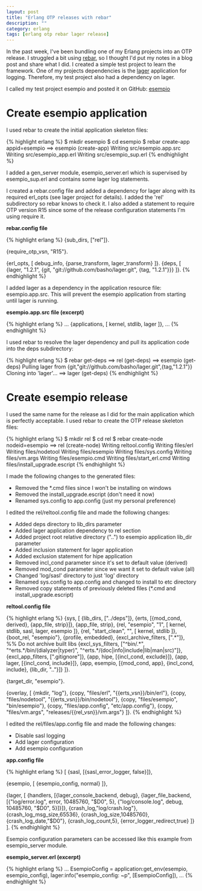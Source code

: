 ```yaml
---
layout: post
title: "Erlang OTP releases with rebar"
description: ""
category: erlang
tags: [erlang otp rebar lager release]
---
```


In the past week, I've been bundling one of my Erlang projects into an OTP release. I struggled a bit using [rebar](https://github.com/basho/rebar), so I thought I'd put my notes in a blog post and share what I did. I created a simple test project to learn the framework. One of my projects dependencies is the [lager](https://github.com/basho/lager) application for logging. Therefore, my test project also had a dependency on lager.

I called my test project esempio and posted it on GitHub: [esempio](https://github.com/chrisyunker/esempio)

# Create esempio application

I used rebar to create the initial application skeleton files:

{% highlight erlang %}
$ mkdir esempio
$ cd esempio
$ rebar create-app appid=esempio
==> esempio (create-app)
Writing src/esempio.app.src
Writing src/esempio_app.erl
Writing src/esempio_sup.erl
{% endhighlight %}

I added a gen_server module, esempio_server.erl which is supervised by esempio_sup.erl and contains some lager log statements.

I created a rebar.config file and added a dependency for lager along with its required erl_opts (see lager project for details). I added the 'rel' subdirectory so rebar knows to check it. I also added a statement to require OTP version R15 since some of the release configuration statements I'm using require it.

__rebar.config file__

{% highlight erlang %}
{sub_dirs, ["rel"]}.

{require_otp_vsn, "R15"}.

{erl_opts, [
    debug_info,
    {parse_transform, lager_transform}
    ]}.
{deps, [
    {lager, "1.2.1", {git, "git://github.com/basho/lager.git", {tag, "1.2.1"}}}
    ]}.
{% endhighlight %}

I added lager as a dependency in the application resource file: esempio.app.src. This will prevent the esempio application from starting until lager is running.

__esempio.app.src file (excerpt)__

{% highlight erlang %}
...
{applications, [
                kernel,
                stdlib,
                lager
               ]},
...
{% endhighlight %}

I used rebar to resolve the lager dependency and pull its application code into the deps subdirectory:

{% highlight erlang %}
$ rebar get-deps
==> rel (get-deps)
==> esempio (get-deps)
Pulling lager from {git,"git://github.com/basho/lager.git",{tag,"1.2.1"}}
Cloning into 'lager'...
==> lager (get-deps)
{% endhighlight %}

# Create esempio release

I used the same name for the release as I did for the main application which is perfectly acceptable. I used rebar to create the OTP release skeleton files:

{% highlight erlang %}
$ mkdir rel
$ cd rel
$ rebar create-node nodeid=esempio
==> rel (create-node)
Writing reltool.config
Writing files/erl
Writing files/nodetool
Writing files/esempio
Writing files/sys.config
Writing files/vm.args
Writing files/esempio.cmd
Writing files/start_erl.cmd
Writing files/install_upgrade.escript
{% endhighlight %}

I made the following changes to the generated files:

+ Removed the \*.cmd files since I won't be installing on windows
+ Removed the install_upgrade.escript (don't need it now)
+ Renamed sys.config to app.config (just my personal preference)

I edited the rel/reltool.config file and made the following changes:

+ Added deps directory to lib_dirs parameter
+ Added lager application dependency to rel section
+ Added project root relative directory ("..") to esempio application lib_dir parameter
+ Added inclusion statement for lager application
+ Added exclusion statement for hipe application
+ Removed incl_cond parameter since it's set to default value (derived)
+ Removed mod_cond parameter since we want it set to default value (all)
+ Changed 'log/sasl' directory to just 'log' directory
+ Renamed sys.config to app.config and changed to install to etc directory
+ Removed copy statements of previously deleted files (\*.cmd and install_upgrade.escript)

__reltool.config file__

{% highlight erlang %}
{sys, [
       {lib_dirs, ["../deps"]},
       {erts, [{mod_cond, derived}, {app_file, strip}]},
       {app_file, strip},
       {rel, "esempio", "1",
        [
         kernel,
         stdlib,
         sasl,
         lager,
         esempio
        ]},
       {rel, "start_clean", "",
        [
         kernel,
         stdlib
        ]},
       {boot_rel, "esempio"},
       {profile, embedded},
       {excl_archive_filters, [".\*"]}, %% Do not archive built libs
       {excl_sys_filters, ["^bin/.\*", "^erts.\*/bin/(dialyzer|typer)",
                           "^erts.\*/(doc|info|include|lib|man|src)"]},
       {excl_app_filters, ["\.gitignore"]},
       {app, hipe, [{incl_cond, exclude}]},
       {app, lager, [{incl_cond, include}]},
       {app, esempio, [{mod_cond, app}, {incl_cond, include}, {lib_dir, ".."}]}
      ]}.

{target_dir, "esempio"}.

{overlay, [
           {mkdir, "log"},
           {copy, "files/erl", "\{\{erts_vsn\}\}/bin/erl"},
           {copy, "files/nodetool", "\{\{erts_vsn\}\}/bin/nodetool"},
           {copy, "files/esempio", "bin/esempio"},
           {copy, "files/app.config", "etc/app.config"},
           {copy, "files/vm.args", "releases/\{\{rel_vsn\}\}/vm.args"}
          ]}.
{% endhighlight %}

I edited the rel/files/app.config file and made the following changes:

+ Disable sasl logging
+ Add lager configuration
+ Add esempio configuration

__app.config file__

{% highlight erlang %}
[
 {sasl, [{sasl_error_logger, false}]},

 {esempio, [
    {esempio_config, normal}
    ]},

 {lager, [
    {handlers,
        [{lager_console_backend, debug},
         {lager_file_backend,
             [{"log/error.log", error, 10485760, "$D0", 5},
              {"log/console.log", debug, 10485760, "$D0", 5}]}]},
    {crash_log,"log/crash.log"},
    {crash_log_msg_size,65536},
    {crash_log_size,10485760},
    {crash_log_date,"$D0"},
    {crash_log_count,5},
    {error_logger_redirect,true}
    ]}
].
{% endhighlight %}

Esempio configuration parameters can be accessed like this example from esempio_server module.

__esempio_server.erl (excerpt)__

{% highlight erlang %}
...
EsempioConfig = application:get_env(esempio, esempio_config),
lager:info("esempio_config: ~p", [EsempioConfig]),
...
{% endhighlight %}

